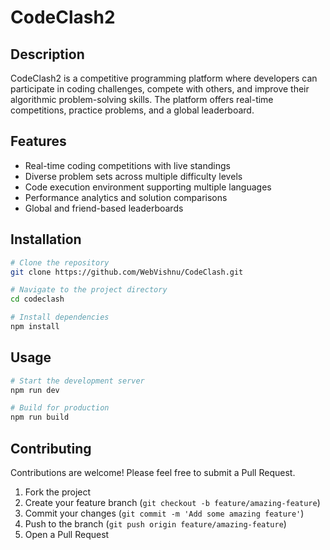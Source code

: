 # CodeClash2

## Description
CodeClash2 is a competitive programming platform where developers can participate in coding challenges, compete with others, and improve their algorithmic problem-solving skills. The platform offers real-time competitions, practice problems, and a global leaderboard.

## Features
- Real-time coding competitions with live standings
- Diverse problem sets across multiple difficulty levels
- Code execution environment supporting multiple languages
- Performance analytics and solution comparisons
- Global and friend-based leaderboards

## Installation

```bash
# Clone the repository
git clone https://github.com/WebVishnu/CodeClash.git

# Navigate to the project directory
cd codeclash

# Install dependencies
npm install
```

## Usage

```bash
# Start the development server
npm run dev

# Build for production
npm run build
```

## Contributing
Contributions are welcome! Please feel free to submit a Pull Request.

1. Fork the project
2. Create your feature branch (`git checkout -b feature/amazing-feature`)
3. Commit your changes (`git commit -m 'Add some amazing feature'`)
4. Push to the branch (`git push origin feature/amazing-feature`)
5. Open a Pull Request 